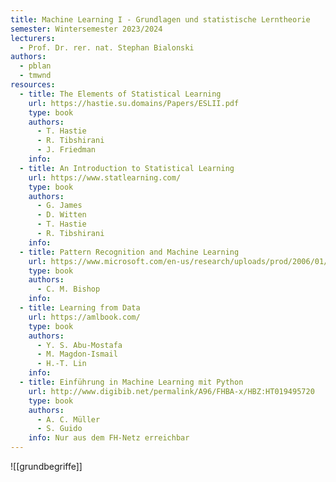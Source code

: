 ```yaml
---
title: Machine Learning I - Grundlagen und statistische Lerntheorie
semester: Wintersemester 2023/2024
lecturers:
  - Prof. Dr. rer. nat. Stephan Bialonski
authors:
  - pblan
  - tmwnd
resources:
  - title: The Elements of Statistical Learning
    url: https://hastie.su.domains/Papers/ESLII.pdf
    type: book
    authors:
      - T. Hastie
      - R. Tibshirani
      - J. Friedman
    info:
  - title: An Introduction to Statistical Learning
    url: https://www.statlearning.com/
    type: book
    authors:
      - G. James
      - D. Witten
      - T. Hastie
      - R. Tibshirani
    info:
  - title: Pattern Recognition and Machine Learning
    url: https://www.microsoft.com/en-us/research/uploads/prod/2006/01/Bishop-Pattern-Recognition-and-Machine-Learning-2006.pdf
    type: book
    authors:
      - C. M. Bishop
    info:
  - title: Learning from Data
    url: https://amlbook.com/
    type: book
    authors:
      - Y. S. Abu-Mostafa
      - M. Magdon-Ismail
      - H.-T. Lin
    info:
  - title: Einführung in Machine Learning mit Python
    url: http://www.digibib.net/permalink/A96/FHBA-x/HBZ:HT019495720
    type: book
    authors:
      - A. C. Müller
      - S. Guido
    info: Nur aus dem FH-Netz erreichbar
---
```


![[grundbegriffe]]